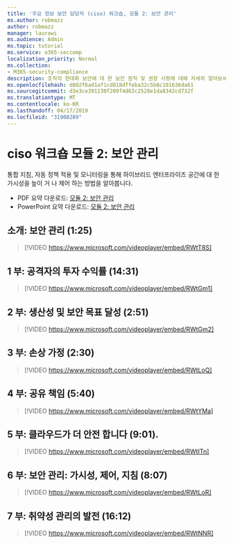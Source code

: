 ```yaml
---
title: '주요 정보 보안 담당자 (ciso) 워크숍, 모듈 2: 보안 관리'
ms.author: robmazz
author: robmazz
manager: laurawi
ms.audience: Admin
ms.topic: tutorial
ms.service: o365-seccomp
localization_priority: Normal
ms.collection:
- M365-security-compliance
description: 조직의 현대화 보안에 대 한 보안 원칙 및 권장 사항에 대해 자세히 알아보세요.
ms.openlocfilehash: d802f6ad1af1cd818dffeba32c5b8c101636da61
ms.sourcegitcommit: d3e3ce391130f209f4d63c2528e1da8342cd732f
ms.translationtype: MT
ms.contentlocale: ko-KR
ms.lasthandoff: 04/17/2019
ms.locfileid: "31908289"
---
```

# <a name="ciso-workshop-module-2-security-management"></a>ciso 워크숍 모듈 2: 보안 관리 

통합 지침, 자동 정책 적용 및 모니터링을 통해 하이브리드 엔터프라이즈 공간에 대 한 가시성을 높이 거 나 제어 하는 방법을 알아봅니다.

- PDF 요약 다운로드: [모듈 2: 보안 관리](media/ciso-workshop-2-security-management.pdf)
- PowerPoint 요약 다운로드: [모듈 2: 보안 관리](https://docs.microsoft.com/office365/securitycompliance/media/ciso-workshop-2-security-management.pptx)

## <a name="introduction-security-management-125"></a>소개: 보안 관리 (1:25)

> [!VIDEO https://www.microsoft.com/videoplayer/embed/RWtT8S]

## <a name="part-1-disrupting-attacker-return-on-investment-1431"></a>1 부: 공격자의 투자 수익률 (14:31)

> [!VIDEO https://www.microsoft.com/videoplayer/embed/RWtGm1]

## <a name="part-2-meet-productivity-and-security-goals-251"></a>2 부: 생산성 및 보안 목표 달성 (2:51)

> [!VIDEO https://www.microsoft.com/videoplayer/embed/RWtGm2]

## <a name="part-3-assume-compromise-230"></a>3 부: 손상 가정 (2:30)

> [!VIDEO https://www.microsoft.com/videoplayer/embed/RWtLoQ]

## <a name="part-4-shared-responsibility-540"></a>4 부: 공유 책임 (5:40)

> [!VIDEO https://www.microsoft.com/videoplayer/embed/RWtYMa]

## <a name="part-5-cloud-is-more-secure-901"></a>5 부: 클라우드가 더 안전 합니다 (9:01).

> [!VIDEO https://www.microsoft.com/videoplayer/embed/RWtITn]

## <a name="part-6-security-management-visibility-control-guidance-807"></a>6 부: 보안 관리: 가시성, 제어, 지침 (8:07)

> [!VIDEO https://www.microsoft.com/videoplayer/embed/RWtLoR]

## <a name="part-7-evolution-of-vulnerability-management-1612"></a>7 부: 취약성 관리의 발전 (16:12)

> [!VIDEO https://www.microsoft.com/videoplayer/embed/RWtNNR]